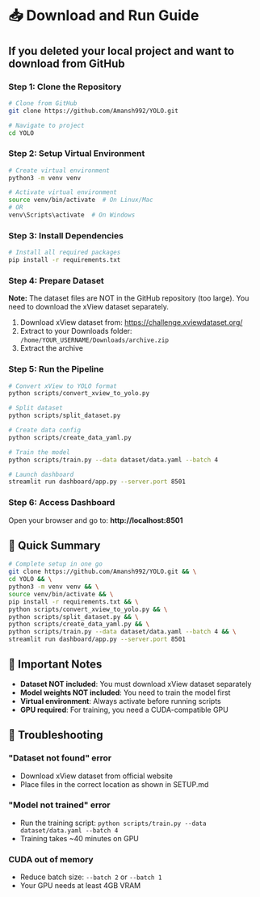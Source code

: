 
# 📥 Download and Run Guide

## If you deleted your local project and want to download from GitHub

### Step 1: Clone the Repository
```bash
# Clone from GitHub
git clone https://github.com/Amansh992/YOLO.git

# Navigate to project
cd YOLO
```

### Step 2: Setup Virtual Environment
```bash
# Create virtual environment
python3 -m venv venv

# Activate virtual environment
source venv/bin/activate  # On Linux/Mac
# OR
venv\Scripts\activate  # On Windows
```

### Step 3: Install Dependencies
```bash
# Install all required packages
pip install -r requirements.txt
```

### Step 4: Prepare Dataset

**Note:** The dataset files are NOT in the GitHub repository (too large). You need to download the xView dataset separately.

1. Download xView dataset from: https://challenge.xviewdataset.org/
2. Extract to your Downloads folder: `/home/YOUR_USERNAME/Downloads/archive.zip`
3. Extract the archive

### Step 5: Run the Pipeline

```bash
# Convert xView to YOLO format
python scripts/convert_xview_to_yolo.py

# Split dataset
python scripts/split_dataset.py

# Create data config
python scripts/create_data_yaml.py

# Train the model
python scripts/train.py --data dataset/data.yaml --batch 4

# Launch dashboard
streamlit run dashboard/app.py --server.port 8501
```

### Step 6: Access Dashboard
Open your browser and go to: **http://localhost:8501**

## 🚀 Quick Summary

```bash
# Complete setup in one go
git clone https://github.com/Amansh992/YOLO.git && \
cd YOLO && \
python3 -m venv venv && \
source venv/bin/activate && \
pip install -r requirements.txt && \
python scripts/convert_xview_to_yolo.py && \
python scripts/split_dataset.py && \
python scripts/create_data_yaml.py && \
python scripts/train.py --data dataset/data.yaml --batch 4 && \
streamlit run dashboard/app.py --server.port 8501
```

## 📝 Important Notes

- **Dataset NOT included**: You must download xView dataset separately
- **Model weights NOT included**: You need to train the model first
- **Virtual environment**: Always activate before running scripts
- **GPU required**: For training, you need a CUDA-compatible GPU

## 🔧 Troubleshooting

### "Dataset not found" error
- Download xView dataset from official website
- Place files in the correct location as shown in SETUP.md

### "Model not trained" error  
- Run the training script: `python scripts/train.py --data dataset/data.yaml --batch 4`
- Training takes ~40 minutes on GPU

### CUDA out of memory
- Reduce batch size: `--batch 2` or `--batch 1`
- Your GPU needs at least 4GB VRAM

